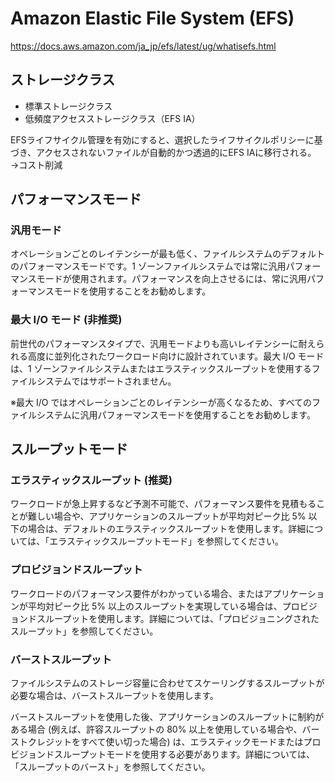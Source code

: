 # Amazon Elastic File System (EFS)
https://docs.aws.amazon.com/ja_jp/efs/latest/ug/whatisefs.html

## ストレージクラス

- 標準ストレージクラス
- 低頻度アクセスストレージクラス（EFS IA）

EFSライフサイクル管理を有効にすると、選択したライフサイクルポリシーに基づき、アクセスされないファイルが自動的かつ透過的にEFS IAに移行される。
→コスト削減


## パフォーマンスモード

### 汎用モード

オペレーションごとのレイテンシーが最も低く、ファイルシステムのデフォルトのパフォーマンスモードです。1 ゾーンファイルシステムでは常に汎用パフォーマンスモードが使用されます。パフォーマンスを向上させるには、常に汎用パフォーマンスモードを使用することをお勧めします。

### 最大 I/O モード (非推奨)

前世代のパフォーマンスタイプで、汎用モードよりも高いレイテンシーに耐えられる高度に並列化されたワークロード向けに設計されています。最大 I/O モードは、1 ゾーンファイルシステムまたはエラスティックスループットを使用するファイルシステムではサポートされません。

※最大 I/O ではオペレーションごとのレイテンシーが高くなるため、すべてのファイルシステムに汎用パフォーマンスモードを使用することをお勧めします。

## スループットモード

### エラスティックスループット (推奨) 
ワークロードが急上昇するなど予測不可能で、パフォーマンス要件を見積もることが難しい場合や、アプリケーションのスループットが平均対ピーク比 5% 以下の場合は、デフォルトのエラスティックスループットを使用します。詳細については、「エラスティックスループットモード」を参照してください。

### プロビジョンドスループット
ワークロードのパフォーマンス要件がわかっている場合、またはアプリケーションが平均対ピーク比 5% 以上のスループットを実現している場合は、プロビジョンドスループットを使用します。詳細については、「プロビジョニングされたスループット」を参照してください。

### バーストスループット
ファイルシステムのストレージ容量に合わせてスケーリングするスループットが必要な場合は、バーストスループットを使用します。

バーストスループットを使用した後、アプリケーションのスループットに制約がある場合 (例えば、許容スループットの 80% 以上を使用している場合や、バーストクレジットをすべて使い切った場合) は、エラスティックモードまたはプロビジョンドスループットモードを使用する必要があります。詳細については、「スループットのバースト」を参照してください。

